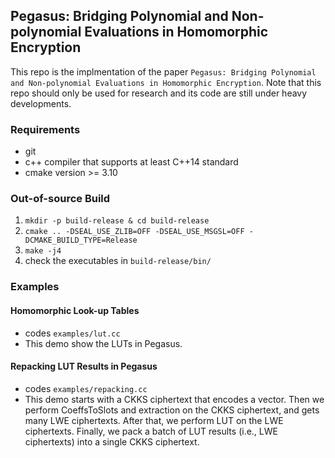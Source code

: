 ## Pegasus: Bridging Polynomial and Non-polynomial Evaluations in Homomorphic Encryption

This repo is the implmentation of the paper `Pegasus: Bridging Polynomial and Non-polynomial Evaluations in Homomorphic Encryption`.
Note that this repo should only be used for research and its code are still under heavy developments.

### Requirements
- git 
- c++ compiler that supports at least C++14 standard
- cmake version >= 3.10

### Out-of-source Build
1. `mkdir -p build-release & cd build-release`
2. `cmake .. -DSEAL_USE_ZLIB=OFF -DSEAL_USE_MSGSL=OFF -DCMAKE_BUILD_TYPE=Release`
3. `make -j4`
4. check the executables in `build-release/bin/`

### Examples

#### Homomorphic Look-up Tables
* codes `examples/lut.cc`
* This demo show the LUTs in Pegasus.

#### Repacking LUT Results in Pegasus
* codes `examples/repacking.cc`
* This demo starts with a CKKS ciphertext that encodes a vector. 
  Then we perform CoeffsToSlots and extraction on the CKKS ciphertext, and gets many LWE ciphertexts.
  After that, we perform LUT on the LWE ciphertexts. 
  Finally, we pack a batch of LUT results (i.e., LWE ciphertexts) into a single CKKS ciphertext.
